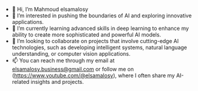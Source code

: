 - 👋 Hi, I’m Mahmoud elsamalosy
- 👀 I’m interested in pushing the boundaries of AI and exploring innovative applications.
- 🌱 I’m currently learning advanced skills in deep learning to enhance my ability to create more sophisticated and powerful AI models.
- 💞️ I’m looking to collaborate on projects that involve cutting-edge AI technologies, such as developing intelligent systems, natural language understanding, or computer vision applications.
- 📫 You can reach me through my email at elsamalosy.business@gmail.com or follow me on (https://www.youtube.com/@elsamalosy), where I often share my AI-related insights and projects.


<!---
elsamalosy/elsamalosy is a ✨ special ✨ repository because its `README.md` (this file) appears on your GitHub profile.
You can click the Preview link to take a look at your changes.
--->
